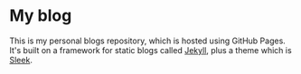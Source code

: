 # My blog

This is my personal blogs repository, which is hosted using GitHub Pages. It's built on a framework for static blogs called [Jekyll](https://jekyllrb.com/), plus a theme which is  [Sleek](https://janczizikow.github.io/sleek/).